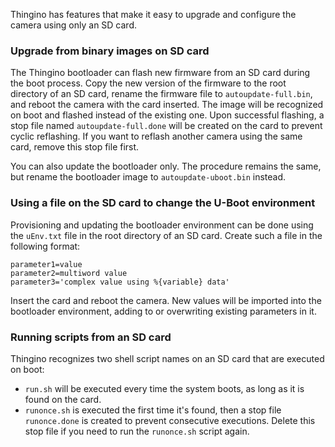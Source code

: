 Thingino has features that make it easy to upgrade and configure the camera using only an SD card.

### Upgrade from binary images on SD card

The Thingino bootloader can flash new firmware from an SD card during the boot process.
Copy the new version of the firmware to the root directory of an SD card, rename the firmware file to `autoupdate-full.bin`,
and reboot the camera with the card inserted. The image will be recognized on boot and flashed instead of the existing one.
Upon successful flashing, a stop file named `autoupdate-full.done` will be created on the card to prevent cyclic reflashing.
If you want to reflash another camera using the same card, remove this stop file first.

You can also update the bootloader only. The procedure remains the same, but rename the bootloader image to `autoupdate-uboot.bin` instead.

### Using a file on the SD card to change the U-Boot environment

Provisioning and updating the bootloader environment can be done using the `uEnv.txt` file in the root directory of an SD card.
Create such a file in the following format:

```
parameter1=value
parameter2=multiword value
parameter3='complex value using %{variable} data'
```

Insert the card and reboot the camera. New values will be imported into the bootloader environment, adding to or overwriting existing parameters in it.

### Running scripts from an SD card

Thingino recognizes two shell script names on an SD card that are executed on boot:

- `run.sh` will be executed every time the system boots, as long as it is found on the card.
- `runonce.sh` is executed the first time it's found, then a stop file `runonce.done` is created to prevent consecutive executions. Delete this stop file if you need to run the `runonce.sh` script again.
